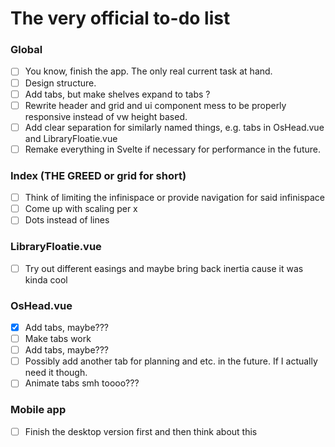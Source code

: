 # The very official to-do list
### Global
- [ ] You know, finish the app. The only real current task at hand.
- [ ] Design structure.
- [ ] Add tabs, but make shelves expand to tabs ? 
- [ ] Rewrite header and grid and ui component mess to be properly responsive instead of vw height based.
- [ ] Add clear separation for similarly named things, e.g. tabs in OsHead.vue and LibraryFloatie.vue
- [ ] Remake everything in Svelte if necessary for performance in the future.
### Index (THE GREED or grid for short)
- [ ] Think of limiting the infinispace or provide navigation for said infinispace
- [ ] Come up with scaling per x 
- [ ] Dots instead of lines
### LibraryFloatie.vue
- [ ] Try out different easings and maybe bring back inertia cause it was kinda cool
### OsHead.vue
- [x] Add tabs, maybe???
- [ ] Make tabs work
- [ ] Add tabs, maybe???
- [ ] Possibly add another tab for planning and etc. in the future. If I actually need it though.
- [ ] Animate tabs smh toooo???

### Mobile app
- [ ] Finish the desktop version first and then think about this